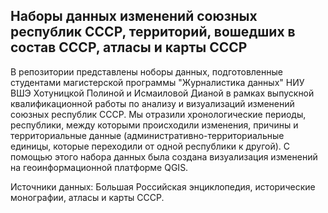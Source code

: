 ## Наборы данных изменений союзных республик СССР, территорий, вошедших в состав СССР, атласы и карты СССР

В репозитории представлены ноборы данных, подготовленные студентами магистерской программы "Журналистика данных" НИУ ВШЭ Хотуницкой Полиной и Исмаиловой Дианой в рамках выпускной квалификационной работы по анализу и визуализаций изменений союзных республик СССР. Мы отразили хронологические периоды, республики, между которыми происходили изменения, причины и территориальные данные (административно-территориальные единицы, которые переходили от одной республики к другой). С помощью этого набора данных была создана визуализация изменений на геоинформационной платформе QGIS.

Источники данных: Большая Российская энциклопедия, исторические монографии, атласы и карты СССР.
